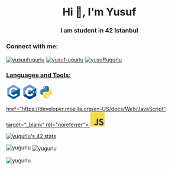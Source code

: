 <h1 align="center">Hi 👋, I'm Yusuf</h1>
<h3 align="center">I am student in 42 Istanbul</h3>

<h3 align="left">Connect with me:</h3>
<p align="left">
<a href="https://twitter.com/yusuufugurlu" target="blank"><img align="center" src="https://raw.githubusercontent.com/rahuldkjain/github-profile-readme-generator/master/src/images/icons/Social/twitter.svg" alt="yusuufugurlu" height="30" width="40" /></a>
<a href="https://linkedin.com/in/yusuf-ugurlu" target="blank"><img align="center" src="https://raw.githubusercontent.com/rahuldkjain/github-profile-readme-generator/master/src/images/icons/Social/linked-in-alt.svg" alt="yusuf-ugurlu" height="30" width="40" /></a>
<a href="https://instagram.com/yusuffugurlu" target="blank"><img align="center" src="https://raw.githubusercontent.com/rahuldkjain/github-profile-readme-generator/master/src/images/icons/Social/instagram.svg" alt="yusuffugurlu" height="30" width="40" /></a>
  <a href="https://www.hackerrank.com/yusufugurlu42" target="blank"><img align="center" </p>

<h3 align="left">Languages and Tools:</h3>
<p align="left"> <a href="https://www.cprogramming.com/" target="_blank" rel="noreferrer"> <img src="https://raw.githubusercontent.com/devicons/devicon/master/icons/c/c-original.svg" alt="c" width="40" height="40"/> </a> <a href="https://www.w3schools.com/cpp/" target="_blank" rel="noreferrer"> <img src="https://raw.githubusercontent.com/devicons/devicon/master/icons/cplusplus/cplusplus-original.svg" alt="cplusplus" width="40" height="40"/> </a> <a href="https://www.python.org" target="_blank" rel="noreferrer"> <img src="https://raw.githubusercontent.com/devicons/devicon/master/icons/python/python-original.svg" alt="python" width="40" height="40"/><p align="left"> 
href="https://developer.mozilla.org/en-US/docs/Web/JavaScript" target="_blank" rel="noreferrer"> <img src="https://raw.githubusercontent.com/devicons/devicon/master/icons/javascript/javascript-original.svg" alt="javascript" width="40" height="40"/> </a> </p> </a> </p>

<a href="https://github.com/JaeSeoKim/badge42"><img src="https://badge42.vercel.app/api/v2/cl96vtvzt00110gmj2i3s5cem/stats?cursusId=21&coalitionId=228" alt="yugurlu's 42 stats" /></a>

<p><img align="left" src="https://github-readme-stats.vercel.app/api/top-langs?username=yugurlu&show_icons=true&theme=dark&hide_border=true&locale=en&layout=compact" alt="yugurlu" /></p>

<p>&nbsp;<img align="center" src="https://github-readme-stats.vercel.app/api?username=yugurlu&show_icons=true&theme=dark&hide_border=true&locale=en" alt="yugurlu" /></p>

<p><img align="center" src="https://github-readme-streak-stats.herokuapp.com/?user=yugurlu&theme=dark" alt="yugurlu" /></p>
